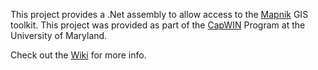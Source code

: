 This project provides a .Net assembly to allow access to the [Mapnik](http://mapnik.org/) GIS toolkit.  This project was provided as part of the [CapWIN](http://www.capwin.org) Program at the University of Maryland.

Check out the [Wiki](Main.md) for more info.